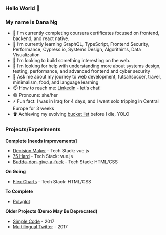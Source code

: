 ### Hello World 👋

### My name is Dana Ng

- 🔭 I'm currently completing coursera certificates focused on frontend, backend, and react native.
- 🌱 I’m currently learning GraphQL, TypeScript, Frontend Security, Performance, Cypress.io, Systems Design, Algorithims, Data Visualization
- 👯 I’m looking to build something interesting on the web.
- 🤔 I’m looking for help with understanding more about systems design, testing, performance, and advanced frontend and cyber security
- 💬 Ask me about my journey to web development, futsal/soccer, travel, minimalism, food, and language learning
- 📫 How to reach me: [LinkedIn](https://www.linkedin.com/in/danafng/) - let's chat!
- 😄 Pronouns: she/her
- ⚡ Fun fact: I was in Iraq for 4 days, and I went solo tripping in Central Europe for 3 weeks
- 🪣 Achieving my evolving [bucket list](https://gist.github.com/riceball1/995ea11cddf60e725dd62899d61686c1) before I die, YOLO

### Projects/Experiments
**Complete [needs improvements]**
- [Decision Maker](https://www.danafng.com/decision-maker/) - Tech Stack: vue.js
- [75 Hard](https://gallant-hawking-256e81.netlify.app/) - Tech Stack: vue.js
- [Budda-don-give-a-fuck](https://www.danafng.com/budda-don-give-a-fuck/) - Tech Stack: HTML/CSS

**On Going**
- [Flex Charts](https://www.danafng.com/flex-charts/index.html) - Tech Stack: HTML/CSS

**To Complete**
- [Polyglot](www.danafng.com/polyglot/)

**Older Projects (Demo May Be Deprecated)**
- [Simple Code](https://github.com/riceball1/simple-code) - 2017
- [Multilingual Twitter](https://github.com/riceball1/multilingual-twitter) - 2017

